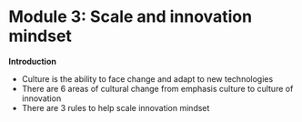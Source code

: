 # Module 3: Scale and innovation mindset
**Introduction**
- Culture is the ability to face change and adapt to new technologies
- There are 6 areas of cultural change from emphasis culture to culture of innovation
- There are 3 rules to help scale innovation mindset

## 
